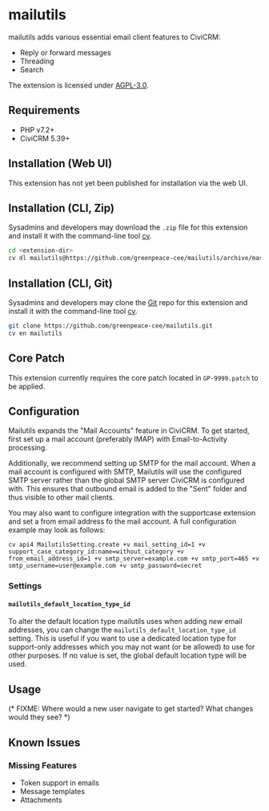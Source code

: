 # mailutils

mailutils adds various essential email client features to CiviCRM:

* Reply or forward messages
* Threading
* Search

The extension is licensed under [AGPL-3.0](LICENSE.txt).

## Requirements

* PHP v7.2+
* CiviCRM 5.39+

## Installation (Web UI)

This extension has not yet been published for installation via the web UI.

## Installation (CLI, Zip)

Sysadmins and developers may download the `.zip` file for this extension and
install it with the command-line tool [cv](https://github.com/civicrm/cv).

```bash
cd <extension-dir>
cv dl mailutils@https://github.com/greenpeace-cee/mailutils/archive/master.zip
```

## Installation (CLI, Git)

Sysadmins and developers may clone the [Git](https://en.wikipedia.org/wiki/Git) repo for this extension and
install it with the command-line tool [cv](https://github.com/civicrm/cv).

```bash
git clone https://github.com/greenpeace-cee/mailutils.git
cv en mailutils
```

## Core Patch

This extension currently requires the core patch located in `GP-9999.patch`
to be applied.

## Configuration

Mailutils expands the "Mail Accounts" feature in CiviCRM. To get started, first
set up a mail account (preferably IMAP) with Email-to-Activity processing.

Additionally, we recommend setting up SMTP for the mail account. When a mail
account is configured with SMTP, Mailutils will use the configured SMTP server
rather than the global SMTP server CiviCRM is configured with. This ensures
that outbound email is added to the "Sent" folder and thus visible to other
mail clients.

You may also want to configure integration with the supportcase extension and
set a from email address fo the mail account. A full configuration example
may look as follows:

    cv api4 MailutilsSetting.create +v mail_setting_id=1 +v support_case_category_id:name=without_category +v from_email_address_id=1 +v smtp_server=example.com +v smtp_port=465 +v smtp_username=user@example.com +v smtp_password=secret

### Settings

#### `mailutils_default_location_type_id`

To alter the default location type mailutils uses when adding *new* email
addresses, you can change the `mailutils_default_location_type_id` setting.
This is useful if you want to use a dedicated location type for support-only
addresses which you may not want (or be allowed) to use for other purposes.
If no value is set, the global default location type will be used.

## Usage

(* FIXME: Where would a new user navigate to get started? What changes would they see? *)

## Known Issues

### Missing Features

* Token support in emails
* Message templates
* Attachments

